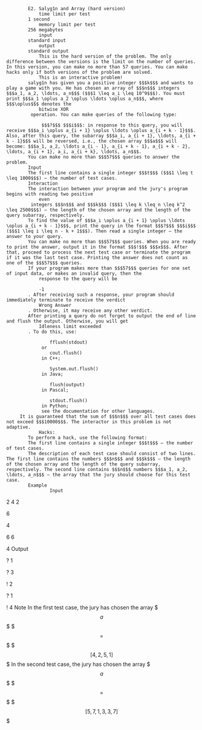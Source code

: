 			E2. Salyg1n and Array (hard version)
				time limit per test
			1 second
				memory limit per test
			256 megabytes
				input
			standard input
				output
			standard output
				This is the hard version of the problem. The only difference between the versions is the limit on the number of queries. In this version, you can make no more than 57 queries. You can make hacks only if both versions of the problem are solved.
				This is an interactive problem!
			salyg1n has given you a positive integer $$$k$$$ and wants to play a game with you. He has chosen an array of $$$n$$$ integers $$$a_1, a_2, \ldots, a_n$$$ ($$$1 \leq a_i \leq 10^9$$$). You must print $$$a_1 \oplus a_2 \oplus \ldots \oplus a_n$$$, where $$$\oplus$$$ denotes the 
				bitwise XOR
			 operation. You can make queries of the following type:
			 
				 $$$?$$$ $$$i$$$: in response to this query, you will receive $$$a_i \oplus a_{i + 1} \oplus \ldots \oplus a_{i + k - 1}$$$. Also, after this query, the subarray $$$a_i, a_{i + 1}, \ldots, a_{i + k - 1}$$$ will be reversed, i.e., the chosen array $$$a$$$ will become: $$$a_1, a_2, \ldots a_{i - 1}, a_{i + k - 1}, a_{i + k - 2}, \ldots, a_{i + 1}, a_i, a_{i + k}, \ldots, a_n$$$. 
			You can make no more than $$$57$$$ queries to answer the problem.
			Input
			The first line contains a single integer $$$t$$$ ($$$1 \leq t \leq 1000$$$) – the number of test cases.
			Interaction
			The interaction between your program and the jury's program begins with reading two positive 
				even
			 integers $$$n$$$ and $$$k$$$ ($$$1 \leq k \leq n \leq k^2 \leq 2500$$$) – the length of the chosen array and the length of the query subarray, respectively.
			To find the value of $$$a_i \oplus a_{i + 1} \oplus \ldots \oplus a_{i + k - 1}$$$, print the query in the format $$$?$$$ $$$i$$$ ($$$1 \leq i \leq n - k + 1$$$). Then read a single integer – the answer to your query.
			You can make no more than $$$57$$$ queries. When you are ready to print the answer, output it in the format $$$!$$$ $$$x$$$. After that, proceed to process the next test case or terminate the program if it was the last test case. Printing the answer does not count as one of the $$$57$$$ queries.
			If your program makes more than $$$57$$$ queries for one set of input data, or makes an invalid query, then the 
				response to the query will be
			 
				-1
			. After receiving such a response, your program should immediately terminate to receive the verdict 
				Wrong Answer
			. Otherwise, it may receive any other verdict.
			After printing a query do not forget to output the end of line and flush the output. Otherwise, you will get 
				Idleness limit exceeded
			. To do this, use:
				 
					fflush(stdout)
				 or 
					cout.flush()
				 in C++;
				 
					System.out.flush()
				 in Java;
				 
					flush(output)
				 in Pascal;
				 
					stdout.flush()
				 in Python;
				 see the documentation for other languages.
		 It is guaranteed that the sum of $$$n$$$ over all test cases does not exceed $$$10000$$$. The interactor in this problem is not adaptive.
				Hacks:
			To perform a hack, use the following format:
			The first line contains a single integer $$$t$$$ – the number of test cases.
			The description of each test case should consist of two lines. The first line contains the numbers $$$n$$$ and $$$k$$$ – the length of the chosen array and the length of the query subarray, respectively. The second line contains $$$n$$$ numbers $$$a_1, a_2, \ldots, a_n$$$ – the array that the jury should choose for this test case.
			Example
					Input
					
2
4 2

6

4

6 6

4
					Output
					
? 1

? 3

! 2

? 1

! 4
			Note
			In the first test case, the jury has chosen the array $$$a$$$ $$$=$$$ $$$[4, 2, 5, 1]$$$
			In the second test case, the jury has chosen the array $$$a$$$ $$$=$$$ $$$[5, 7, 1, 3, 3, 7]$$$
